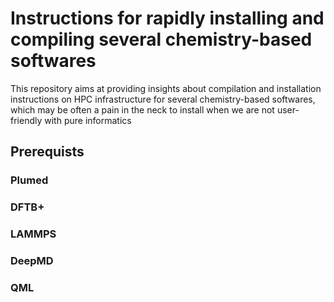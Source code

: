 # Instructions for rapidly installing and compiling several chemistry-based softwares
This repository aims at providing insights about compilation and installation instructions on HPC infrastructure for several chemistry-based softwares, which may be often a pain in the neck to install when we are not user-friendly with pure informatics

## Prerequists

### Plumed

### DFTB+

### LAMMPS

### DeepMD

### QML
